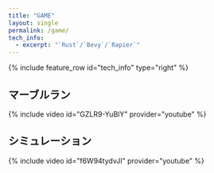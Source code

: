 ```yaml
---
title: "GAME"
layout: single
permalink: /game/
tech_info: 
  - excerpt: "`Rust`/`Bevy`/`Rapier`"
---
```


{% include feature_row id="tech_info" type="right" %}

## マーブルラン

{% include video id="GZLR9-YuBlY" provider="youtube" %}


## シミュレーション

{% include video id="f6W94tydvJI" provider="youtube" %}


